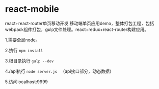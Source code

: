 # react-mobile
react+react-router单页移动开发
移动端单页应用demo，整体打包工程，包括webpack组件打包，gulp文件处理。react+redux+react-router构建应用。


1.需要全局node。


2.执行
`npm install`


3.根目录执行
`gulp --dev`


4./api执行
`node server.js `
（api接口部分，动态数据）

5.访问localhost:9999